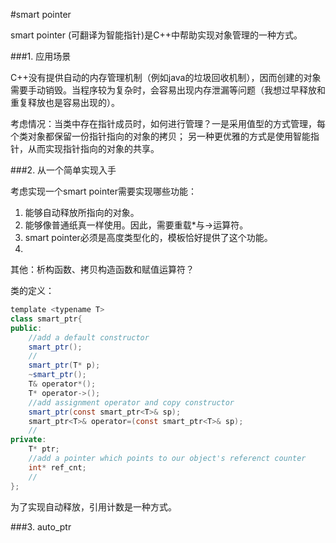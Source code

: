 #smart pointer

smart pointer (可翻译为智能指针)是C++中帮助实现对象管理的一种方式。

###1. 应用场景

C++没有提供自动的内存管理机制（例如java的垃圾回收机制），因而创建的对象需要手动销毁。当程序较为复杂时，会容易出现内存泄漏等问题（我想过早释放和重复释放也是容易出现的）。

考虑情况：当类中存在指针成员时，如何进行管理？一是采用值型的方式管理，每个类对象都保留一份指针指向的对象的拷贝；
另一种更优雅的方式是使用智能指针，从而实现指针指向的对象的共享。

###2. 从一个简单实现入手

考虑实现一个smart pointer需要实现哪些功能：

1. 能够自动释放所指向的对象。 
2. 能够像普通纸真一样使用。因此，需要重载*与->运算符。
3. smart pointer必须是高度类型化的，模板恰好提供了这个功能。
4. 
其他：析构函数、拷贝构造函数和赋值运算符？

类的定义：

```java
template <typename T>  
class smart_ptr{  
public:  
    //add a default constructor  
    smart_ptr();  
    //  
    smart_ptr(T* p);  
    ~smart_ptr();  
    T& operator*();  
    T* operator->();  
    //add assignment operator and copy constructor  
    smart_ptr(const smart_ptr<T>& sp);  
    smart_ptr<T>& operator=(const smart_ptr<T>& sp);  
    //  
private:  
    T* ptr;  
    //add a pointer which points to our object's referenct counter  
    int* ref_cnt;  
    //  
};  
``` 

为了实现自动释放，引用计数是一种方式。

###3. auto_ptr
